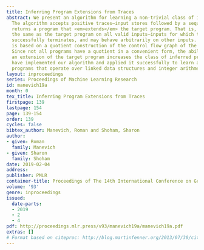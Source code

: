 ```yaml
---
title: Inferring Program Extensions from Traces
abstract: We present an algorithm for learning a non-trivial class of imperative programs.
  The algorithm accepts positive traces—input stores followed by a sequence of commands—and
  returns a program that <em>extends</em> the target program. That is, it behaves
  the same as the target program on all valid inputs—inputs for which the target program
  successfully terminates, and may behave arbitrarily on other inputs. Our algorithm
  is based on a quotient construction of the control flow graph of the target program.
  Since not all programs have a quotient in a convenient form, the ability to infer
  an extension of the target program increases the class of inferred programs. We
  have implemented our algorithm and applied it successfully to learn a variety of
  programs that operate over linked data structures and integer arithmetic.
layout: inproceedings
series: Proceedings of Machine Learning Research
id: manevich19a
month: 0
tex_title: Inferring Program Extensions from Traces
firstpage: 139
lastpage: 154
page: 139-154
order: 139
cycles: false
bibtex_author: Manevich, Roman and Shoham, Sharon
author:
- given: Roman
  family: Manevich
- given: Sharon
  family: Shoham
date: 2019-02-04
address: 
publisher: PMLR
container-title: Proceedings of The 14th International Conference on Grammatical Inference
volume: '93'
genre: inproceedings
issued:
  date-parts:
  - 2019
  - 2
  - 4
pdf: http://proceedings.mlr.press/v93/manevich19a/manevich19a.pdf
extras: []
# Format based on citeproc: http://blog.martinfenner.org/2013/07/30/citeproc-yaml-for-bibliographies/
---
```

